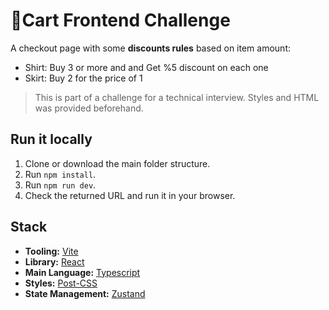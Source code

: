# 🛒Cart Frontend Challenge
A checkout page with some **discounts rules** based on item amount:
- Shirt: Buy 3 or more and and Get %5 discount on each one
- Skirt: Buy 2 for the price of 1

> This is part of a challenge for a technical interview. Styles and HTML was provided beforehand.

## Run it locally
1) Clone or download the main folder structure.
2) Run `npm install`.
3) Run `npm run dev`.
4) Check the returned URL and run it in your browser.

## Stack
- **Tooling:** [Vite](https://vitejs.dev/)
- **Library:** [React](https://reactjs.org/)
- **Main Language:** [Typescript](https://www.typescriptlang.org/)
- **Styles:** [Post-CSS](https://postcss.org/)
- **State Management:** [Zustand](https://zustand.surge.sh/)